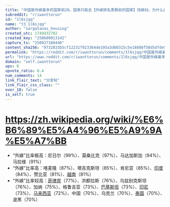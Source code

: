 ```yaml
---
title: "中国是外嫁最多的国家前20。国男只能去【外嫁排名更靠前的国家】找媳妇。为什么还有普信男觉得自己可以在【外娶比例排名最高的国家】（美国/日本等）找到老婆？"
subreddit: "r/iwanttorun"
id: "1l6sjqq"
name: "t3_1l6sjqq"
author: "sargatanas_housing"
created_utc: 1749432702
created_key: "250609013142"
capture_ts: "250927160446"
content_sha256: "9732833b5cf12231f923364de195a3d60315c5e18880f58d5dfde525f1a6ad8b"
permalink: "https://reddit.com/r/iwanttorun/comments/1l6sjqq/中国是外嫁最多的国家前20国男只能去外嫁排名更靠前的国家找媳妇为什么还有普信男觉得自己可以在外娶比例/"
url: "https://www.reddit.com/r/iwanttorun/comments/1l6sjqq/中国是外嫁最多的国家前20国男只能去外嫁排名更靠前的国家找媳妇为什么还有普信男觉得自己可以在外娶比例/"
domain: "self.iwanttorun"
ups: 0
upvote_ratio: 0.4
num_comments: 14
link_flair_text: "分享帖"
link_flair_css_class: ""
over_18: false
is_self: true
---
```


# <https://zh.wikipedia.org/wiki/%E6%B6%89%E5%A4%96%E5%A9%9A%E5%A7%BB>

- “外嫁”比率极高：尼日尔（99%）、莫桑比克（97%）、马达加斯加（94%）、马拉维（91%）
- “外嫁”比率高：喀麦隆（87%）、塔吉克斯坦（85%）、肯尼亚（85%）、[印度](https://zh.wikipedia.org/wiki/%E5%8D%B0%E5%BA%A6%E4%BA%BA%E5%8F%A3)（84%）、赞比亚（81%）、[越南](https://zh.wikipedia.org/wiki/%E8%B6%8A%E5%8D%97%E4%BA%BA%E5%8F%A3)（81%）
- “外嫁”比率较高：[菲律宾](https://zh.wikipedia.org/wiki/%E8%8F%B2%E5%BE%8B%E5%AE%BE%E4%BA%BA%E5%8F%A3)（77%）、洪都拉斯（76%）、乌兹别克斯坦（76%）、加纳（75%）、格鲁吉亚（73%）、[巴基斯坦](https://zh.wikipedia.org/wiki/%E5%B7%B4%E5%9F%BA%E6%96%AF%E5%9D%A6%E4%BA%BA%E5%8F%A3)（73%）、[印尼](https://zh.wikipedia.org/wiki/%E5%8D%B0%E5%B0%BC%E4%BA%BA%E5%8F%A3)（73%）、[马来西亚](https://zh.wikipedia.org/wiki/%E9%A9%AC%E6%9D%A5%E8%A5%BF%E4%BA%9A%E4%BA%BA%E5%8F%A3)（72%）、中国（70%）、乌克兰（70%）、[泰国](https://zh.wikipedia.org/wiki/%E6%B3%B0%E5%9C%8B%E4%BA%BA%E5%8F%A3)（70%）、波黑（70%）
